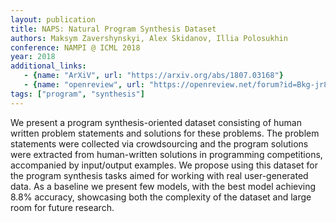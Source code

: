 ```yaml
---
layout: publication
title: NAPS: Natural Program Synthesis Dataset 
authors: Maksym Zavershynskyi, Alex Skidanov, Illia Polosukhin
conference: NAMPI @ ICML 2018
year: 2018
additional_links:
   - {name: "ArXiV", url: "https://arxiv.org/abs/1807.03168"}
   - {name: "openreview", url: "https://openreview.net/forum?id=Bkg-jr81e7"}
tags: ["program", "synthesis"]
---
```

We present a program synthesis-oriented dataset consisting of human written problem statements and solutions for these problems. The problem statements were collected via crowdsourcing and the program solutions were extracted from human-written solutions in programming competitions, accompanied by input/output examples. We propose using this dataset for the program synthesis tasks aimed for working with real user-generated data. As a baseline we present few models, with the best model achieving 8.8% accuracy, showcasing both the complexity of the dataset and large room for future research. 
